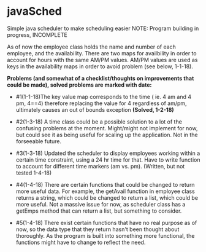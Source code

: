 # javaSched
Simple java scheduler to make scheduling easier 
NOTE: Program building in progress, INCOMPLETE

As of now the employee class holds the name and number of each employee, and the availability.  There are two maps for availbility in order to account for hours with the same AM/PM values.  AM/PM values are used as keys in the availability maps in order to avoid problem (see below, 1-1-18). 


**Problems (and somewhat of a checklist/thoughts on improvements that could be made), solved problems are marked with date:**
- #1(1-1-18)The key value map corresponds to the time ( ie. 4 am and 4 pm, 4==4) therefore replacing the value for 4 regardless of am/pm, ultimately causes an out of bounds exception **(Solved, 1-2-18)**

- #2(1-3-18) A time class could be a possible solution to a lot of the confusing problems at the moment. Might/might not implement for now, but could see it as being useful for scaling up the application. Not in the forseeable future.

- #3(1-3-18) Updated the scheduler to display employees working within a certain time constraint, using a 24 hr time for that.  Have to write function to account for different time markers (am vs. pm). (Written, but not tested 1-4-18)

- #4(1-4-18) There are certain functions that could be changed to return more useful data. For example, the getAvail function in employee class returns a string, which could be changed to return a list, which could be more useful. Not a massive issue for now, as scheduler class has a getEmps method that can return a list, but something to consider.

- #5(1-4-18) There exist certain functions that have no real purpose as of now, so the data type that they return hasn't been thought about thoroughly.  As the program is built into something more functional, the functions might have to change to reflect the need. 
